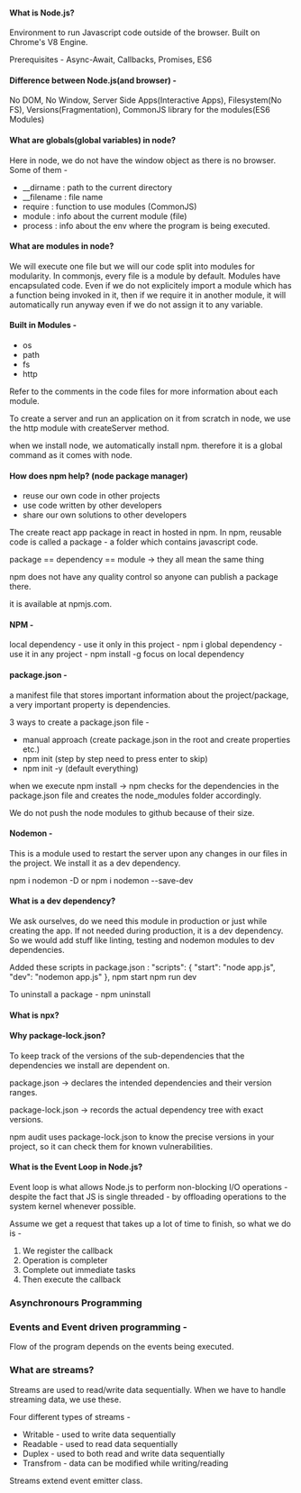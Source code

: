 #### What is Node.js?

Environment to run Javascript code outside of the browser. Built on Chrome's V8 Engine. 

Prerequisites - Async-Await, Callbacks, Promises, ES6

#### Difference between Node.js(and browser) - 
No DOM, No Window, Server Side Apps(Interactive Apps), Filesystem(No FS), Versions(Fragmentation), CommonJS library for the modules(ES6 Modules)


#### What are globals(global variables) in node?
Here in node, we do not have the window object as there is no browser.
Some of them - 
- __dirname : path to the current directory
- __filename : file name
- require : function to use modules (CommonJS)
- module : info about the current module (file)
- process : info about the env where the program is being executed.

#### What are modules in node?
We will execute one file but we will our code split into modules for modularity. In commonjs, every file is a module by default. Modules have encapsulated code.
Even if we do not explicitely import a module which has a function being invoked in it, then if we require it in another module, it will automatically run anyway even if we do not assign it to any variable.


#### Built in Modules - 
- os
- path
- fs
- http

Refer to the comments in the code files for more information about each module.

To create a server and run an application on it from scratch in node, we use the http module with createServer method.

when we install node, we automatically install npm. therefore it is a global command as it comes with node.

#### How does npm help? (node package manager)
- reuse our own code in other projects
- use code written by  other developers
- share our own solutions to other developers

The create react app package in react in hosted in npm.
In npm, reusable code is called a package - a folder which contains javascript code.

package == dependency == module -> they all mean the same thing

npm does not have any quality control so anyone can publish a package there.

it is available at npmjs.com.

#### NPM - 
local dependency - use it only in this project
                - npm i <packageName>
global dependency - use it in any project
                - npm install -g <packageName>
focus on local dependency

#### package.json - 
a manifest file that stores important information about the project/package, a very important property is dependencies. 

3 ways to create a package.json file - 
- manual approach (create package.json in the root and create properties etc.)
- npm init (step by step need to press enter to skip)
- npm init -y (default everything)

when we execute npm install -> npm checks for the dependencies in the package.json file and creates the node_modules folder accordingly.

We do not push the node modules to github because of their size.

#### Nodemon - 
This is a module used to restart the server upon any changes in our files in the project. We install it as a dev dependency.

npm i nodemon -D
or 
npm i nodemon --save-dev

#### What is a dev dependency? 
We ask ourselves, do we need this module in production or just while creating the app. If not needed during production, it is a dev dependency. So we would add stuff like linting, testing and nodemon modules to dev dependencies.

Added these scripts in package.json :
  "scripts": {
    "start": "node app.js",
    "dev": "nodemon app.js"
  },
  npm start 
  npm run dev

To uninstall a package - npm uninstall <packageName>

#### What is npx?


#### Why package-lock.json?
To keep track of the versions of the sub-dependencies that the dependencies we install are dependent on. 

package.json → declares the intended dependencies and their version ranges.

package-lock.json → records the actual dependency tree with exact versions.

npm audit uses package-lock.json to know the precise versions in your project, so it can check them for known vulnerabilities.

#### What is the Event Loop in Node.js?

Event loop is what allows Node.js to perform non-blocking I/O operations - despite the fact that JS is single threaded - by offloading operations to the system kernel whenever possible.

Assume we get a request that takes up a lot of time to finish, so what we do is - 
1. We register the callback
2. Operation is completer
3. Complete out immediate tasks
2. Then execute the callback

### Asynchronours Programming

### Events and Event driven programming - 

Flow of the program depends on the events being executed.

### What are streams?
Streams are used to read/write data sequentially.
When we have to handle streaming data, we use these.

Four different types of streams - 
- Writable - used to write data sequentially
- Readable - used to read data sequentially
- Duplex  - used to both read and write data sequentially
- Transfrom - data can be modified while writing/reading

Streams extend event emitter class.